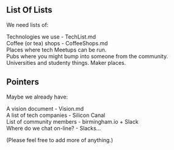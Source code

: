 List Of Lists
----

We need lists of:

Technologies we use - TechList.md  
Coffee (or tea) shops - CoffeeShops.md  
Places where tech Meetups can be run.  
Pubs where you might bump into someone from the community.
Universities and studenty things.
Maker places.

Pointers
----
Maybe we already have:

A vision document - Vision.md  
A list of tech companies - Silicon Canal  
List of community members - birmingham.io + Slack   
Where do we chat on-line? - Slacks...

(Please feel free to add more of anything.)
